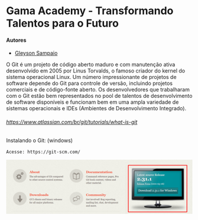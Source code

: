 # Gama Academy - Transformando Talentos para o Futuro

#### Autores
- [Gleyson Sampaio](https://github.com/gleyson-gama)

O Git é um projeto de código aberto maduro e com manutenção ativa desenvolvido em 2005 por Linus Torvalds, o famoso criador do kernel do sistema operacional Linux. Um número impressionante de projetos de software depende do Git para controle de versão, incluindo projetos comerciais e de código-fonte aberto. Os desenvolvedores que trabalharam com o Git estão bem representados no pool de talentos de desenvolvimento de software disponíveis e funcionam bem em uma ampla variedade de sistemas operacionais e IDEs (Ambientes de Desenvolvimento Integrado).

###### https://www.atlassian.com/br/git/tutorials/what-is-git

Instalando o Git: (windows)

```
Acesse: https://git-scm.com/
```

![](https://github.com/educacao-gama/tutoriais/blob/main/git-github/git-download.png)
